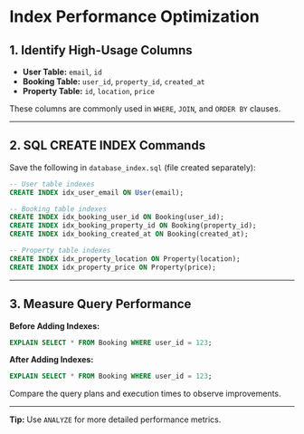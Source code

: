 # Index Performance Optimization

## 1. Identify High-Usage Columns

- **User Table:** `email`, `id`
- **Booking Table:** `user_id`, `property_id`, `created_at`
- **Property Table:** `id`, `location`, `price`

These columns are commonly used in `WHERE`, `JOIN`, and `ORDER BY` clauses.

---

## 2. SQL CREATE INDEX Commands

Save the following in `database_index.sql` (file created separately):

```sql
-- User table indexes
CREATE INDEX idx_user_email ON User(email);

-- Booking table indexes
CREATE INDEX idx_booking_user_id ON Booking(user_id);
CREATE INDEX idx_booking_property_id ON Booking(property_id);
CREATE INDEX idx_booking_created_at ON Booking(created_at);

-- Property table indexes
CREATE INDEX idx_property_location ON Property(location);
CREATE INDEX idx_property_price ON Property(price);
```

---

## 3. Measure Query Performance

**Before Adding Indexes:**

```sql
EXPLAIN SELECT * FROM Booking WHERE user_id = 123;
```

**After Adding Indexes:**

```sql
EXPLAIN SELECT * FROM Booking WHERE user_id = 123;
```

Compare the query plans and execution times to observe improvements.

---

**Tip:** Use `ANALYZE` for more detailed performance metrics.
